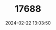 ---
title: "17688"
category: "Pleurobema nucleopsis"
draft: false
date: 2024-02-22 13:03:50
languages:
  English: ["Longnut"]
---